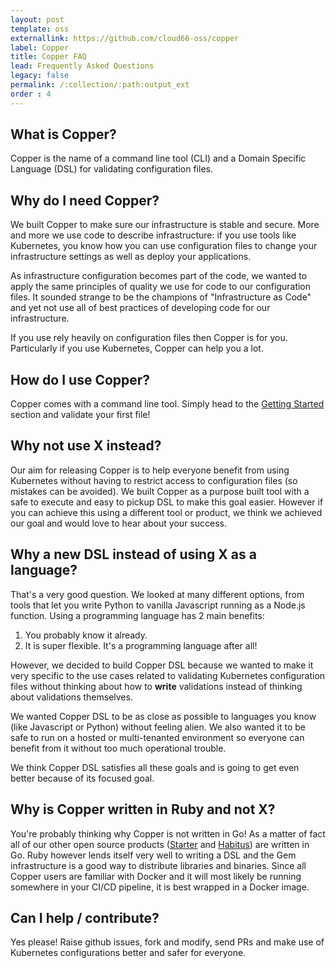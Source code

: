 ```yaml
---
layout: post
template: oss
externallink: https://github.com/cloud66-oss/copper
label: Copper
title: Copper FAQ
lead: Frequently Asked Questions
legacy: false
permalink: /:collection/:path:output_ext
order : 4
---
```


## What is Copper?

Copper is the name of a command line tool (CLI) and a Domain Specific Language (DSL) for validating configuration files.

## Why do I need Copper?

We built Copper to make sure our infrastructure is stable and secure. More and more we use code to describe infrastructure: if you use tools like Kubernetes, you know how you can use configuration files to change your infrastructure settings as well as deploy your applications.

As infrastructure configuration becomes part of the code, we wanted to apply the same principles of quality we use for code to our configuration files. It sounded strange to be the champions of "Infrastructure as Code" and yet not use all of best practices of developing code for our infrastructure.

If you use rely heavily on configuration files then Copper is for you. Particularly if you use Kubernetes, Copper can help you a lot.

## How do I use Copper?

Copper comes with a command line tool. Simply head to the [Getting Started](/copper/getting-started.html) section and validate your first file!

## Why not use X instead?

Our aim for releasing Copper is to help everyone benefit from using Kubernetes without having to restrict access to configuration files (so mistakes can be avoided). We built Copper as a purpose built tool with a safe to execute and easy to pickup DSL to make this goal easier. However if you can achieve this using a different tool or product, we think we achieved our goal and would love to hear about your success.

## Why a new DSL instead of using X as a language?

That's a very good question. We looked at many different options, from tools that let you write Python to vanilla Javascript running as a Node.js function. Using a programming language has 2 main benefits:

1. You probably know it already.
2. It is super flexible. It's a programming language after all!

However, we decided to build Copper DSL because we wanted to make it very specific to the use cases related to validating Kubernetes configuration files without thinking about how to **write** validations instead of thinking about validations themselves.

We wanted Copper DSL to be as close as possible to languages you know (like Javascript or Python) without feeling alien. We also wanted it to be safe to run on a hosted or multi-tenanted environment so everyone can benefit from it without too much operational trouble.

We think Copper DSL satisfies all these goals and is going to get even better because of its focused goal.

## Why is Copper written in Ruby and not X?

You're probably thinking why Copper is not written in Go! As a matter of fact all of our other open source products ([Starter](https://www.startwithdocker.com/) and [Habitus](https://www.habitus.io/)) are written in Go. Ruby however lends itself very well to writing a DSL and the Gem infrastructure is a good way to distribute libraries and binaries. Since all Copper users are familiar with Docker and it will most likely be running somewhere in your CI/CD pipeline, it is best wrapped in a Docker image.

## Can I help / contribute?

Yes please! Raise github issues, fork and modify, send PRs and make use of Kubernetes configurations better and safer for everyone.
